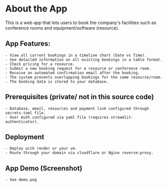 # About the App

This is a web app that lets users to book the company's facilities such as conference rooms and equipment/software (resource).

## App Features:

    - View all current bookings in a timeline chart (Date vs Time).
    - See detailed information on all existing bookings in a table format.
    - Check pricing for a resource.
    - Submit a new booking request for a resource or conference room.
    - Receive an automated confirmation email after the booking.
    - The system prevents overlapping bookings for the same resource/room.
    - The booking data is stored to your database.

## Prerequisites (private/ not in this source code)

    - Database, email, resources and payment link configured through secrets.toml file.
    - User Auth configured via yaml file (requires streamlit-authenticator).

## Deployment

    - Deploy with render or your vm.
    - Route through your domain via cloudflare or Nginx reverse-proxy.

## App Demo (Screenshot)

    - See demo.png
